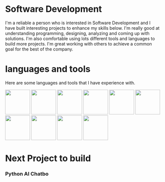 # Software Development 
I'm a reliable a person who is interested in Software Development and I have built interesting projects to enhance my skills below. I'm really good at understanding programming, designing, analyzing and coming up with solutions. I'm also comfortable using lots different tools and languages to build more projects. I'm great working with others to achieve a common goal for the best of the company. 

# languages and tools
Here are some languages and tools that I have experience with. 

<img src="https://github.com/LwandoMadebe/To-do-list/assets/147529941/020d2c7f-6239-4ca9-a8a3-4fb41e40f8a6" width='80'>
<img src="https://github.com/LwandoMadebe/To-do-list/assets/147529941/235201bc-7cd4-4a40-97e5-82f9e82f0acc" width='80'>
<img src="https://github.com/LwandoMadebe/To-do-list/assets/147529941/98d5a589-2ba0-47de-8852-a0541b6ffb09" width='80'>
<img src="https://github.com/LwandoMadebe/To-do-list/assets/147529941/fef3f566-3631-4f23-9637-d0c4649f7938" width='80'>
<img src="https://github.com/LwandoMadebe/To-do-list/assets/147529941/0c04c6c2-1d19-475f-bb13-42fc40bcd00f" width='80'>
<img src="https://github.com/LwandoMadebe/To-do-list/assets/147529941/6d8cb674-6da6-4b2a-ab1f-8f8feb8fd9f7" width='80'>
<img src="https://github.com/LwandoMadebe/To-do-list/assets/147529941/27b91e4e-8447-41a5-a62b-c1adf86b6a28" width='80'>
<img src="https://github.com/LwandoMadebe/To-do-list/assets/147529941/c3bc6b45-08c8-478a-9f23-da24ccf796b3" width='80'>
<img src="https://github.com/LwandoMadebe/To-do-list/assets/147529941/358fe42d-fa96-46e7-89a2-670a4a15ae82" width='80'>
<img src="https://github.com/LwandoMadebe/To-do-list/assets/147529941/9025bafd-da50-4a18-b497-558ac6d5322d" width='80'>

# Next Project to build
### Python AI Chatbo



